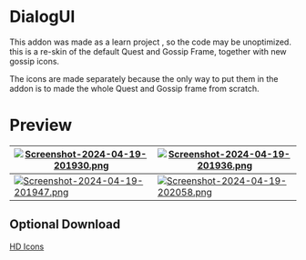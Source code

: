 # DialogUI

This addon was made as a learn project , so the code may be unoptimized. 
this is a re-skin of the default Quest and Gossip Frame, together with new gossip icons.

The icons are made separately because the only way to put them in the addon is to made the whole Quest and Gossip frame from scratch.


# Preview

[![Screenshot-2024-04-19-201930.png](https://i.postimg.cc/MftHqgyq/Screenshot-2024-04-19-201930.png)](https://postimg.cc/MftHqgyq) | [![Screenshot-2024-04-19-201936.png](https://i.postimg.cc/G4tT5dZc/Screenshot-2024-04-19-201936.png)](https://postimg.cc/G4tT5dZc)
--- | ---
[![Screenshot-2024-04-19-201947.png](https://i.postimg.cc/67G2BzWg/Screenshot-2024-04-19-201947.png)](https://postimg.cc/67G2BzWg) | [![Screenshot-2024-04-19-202058.png](https://i.postimg.cc/nMf7h8Qk/Screenshot-2024-04-19-202058.png)](https://postimg.cc/nMf7h8Qk)


## Optional Download

[HD Icons](https://drive.google.com/file/d/19rKBuvAtd2Kl9oYqCF_x0hTdPnCU6Hc5/view?usp=sharing) 
